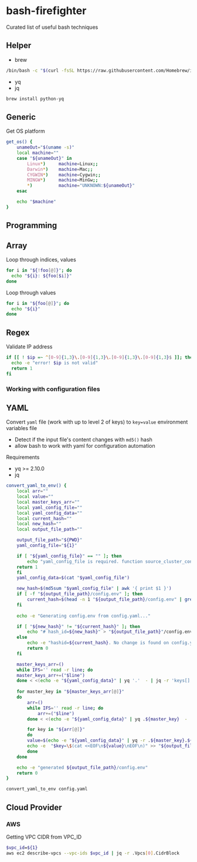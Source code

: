 # bash-firefighter
Curated list of useful bash techniques

## Helper

- brew

```sh
/bin/bash -c "$(curl -fsSL https://raw.githubusercontent.com/Homebrew/install/master/install.sh)"
```

- yq
- jq

```sh
brew install python-yq

```

## Generic

Get OS platform

```sh
get_os() {
    unameOut="$(uname -s)"
    local machine=""
    case "${unameOut}" in
        Linux*)     machine=Linux;;
        Darwin*)    machine=Mac;;
        CYGWIN*)    machine=Cygwin;;
        MINGW*)     machine=MinGw;;
        *)          machine="UNKNOWN:${unameOut}"
    esac

    echo "$machine"
}
```

## Programming

## Array

Loop through indices, values

```sh
for i in "${!foo[@]}"; do
  echo "${i}: ${foo[$i]}"
done
```

Loop through values

```sh
for i in "${foo[@]}"; do
  echo "${i}"
done
```

## Regex

Validate IP address

```sh
if [[ ! $ip =~ ^[0-9]{1,3}\.[0-9]{1,3}\.[0-9]{1,3}\.[0-9]{1,3}$ ]]; then
  echo -e "error! $ip is not valid"
  return 1
fi
```

### Working with configuration files

## YAML

Convert `yaml` file (work with up to level 2 of keys) to `key=value` environment variables file

- Detect if the input file's content changes with `md5()` hash
- allow bash to work with yaml for configuration automation

Requirements

- yq >= 2.10.0
- jq


```sh
convert_yaml_to_env() {
    local arr=""
    local value=""
    local master_keys_arr=""
    local yaml_config_file=""
    local yaml_config_data=""
    local current_hash=""
    local new_hash=""
    local output_file_path=""

    output_file_path="${PWD}"
    yaml_config_file="${1}"

    if [ "${yaml_config_file}" == "" ]; then
        echo "yaml_config_file is required. function source_cluster_config_yaml_to_env() failed" 
	return 1
    fi 
    yaml_config_data=$(cat "$yaml_config_file")

    new_hash=$(md5sum "$yaml_config_file" | awk '{ print $1 }')
    if [ -f "${output_file_path}/config.env" ]; then
        current_hash=$(head -n 1 "${output_file_path}/config.env" | grep 'hash_id' | awk -F'=' '{ print $2 }')
    fi
    
    echo -e "Generating config.env from config.yaml..."

    if [ "${new_hash}" != "${current_hash}" ]; then
        echo "# hash_id=${new_hash}" > "${output_file_path}"/config.env  
    else
        echo -e "hashid=${current_hash}. No change is found on config.yaml"
        return 0
    fi

    master_keys_arr=()
    while IFS='' read -r line; do
    master_keys_arr+=("$line")
    done < <(echo -e "${yaml_config_data}" | yq '.'  - | jq -r 'keys[]')
    
    for master_key in "${master_keys_arr[@]}"
    do
	    arr=()
	    while IFS='' read -r line; do
	    	arr+=("$line")
	    done < <(echo -e "${yaml_config_data}" | yq .${master_key}  - | jq -r 'keys[]')

	    for key in "${arr[@]}"
	    do
		value=$(echo -e "${yaml_config_data}" | yq -r .${master_key}.${key} -)
		echo -e  "$key=\$(cat <<EOF\n${value}\nEOF\n)" >> "${output_file_path}"/config.env
	    done
    done

    echo -e "generated ${output_file_path}/config.env"
    return 0
}

convert_yaml_to_env config.yaml

```

## Cloud Provider

### AWS

Getting VPC CIDR from VPC_ID

```sh
$vpc_id=${1}
aws ec2 describe-vpcs --vpc-ids $vpc_id | jq -r .Vpcs[0].CidrBlock
```
